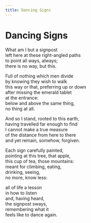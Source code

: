 ```yaml
---
title: Dancing Signs
---
```


# Dancing Signs

What am I but a signpost  
left here at these right-angled paths  
to point all ways, always;   
there is no way, but this.  
  
Full of nothing which men divide  
by knowing they wish to walk  
this way or that, preferring up or down  
after missing the emerald tablet  
at the entrance:  
below and above the same thing,  
no thing at all.  
  
And so I stand, rooted to this earth,  
having travelled far enough to find  
I cannot make a true measure  
of the distance from here to there  
and yet remain, somehow, forgiven.

Each sign carefully painted,  
pointing at this tree, that apple,  
this cup of tea, those mountains:  
meant for climbing, eating,  
drinking, seeing,  
no more, know less:  
  
all of life a lesson  
in how to listen  
and, having heard,  
the signpost sways,  
remembering what it  
feels like to dance again.  